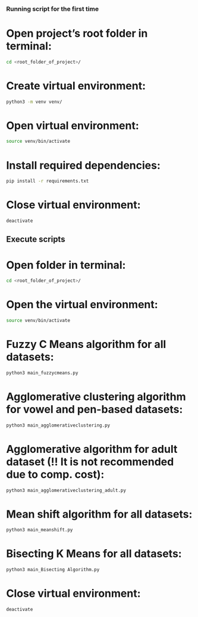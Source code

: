 ### Running script for the first time

# Open project’s root folder in terminal:
 ```bash
cd <root_folder_of_project>/ 
```

# Create virtual environment: 
 ```bash
python3 -m venv venv/ 
```

# Open virtual environment:
 ```bash
source venv/bin/activate 
```

# Install required dependencies: 
```bash
pip install -r requirements.txt 
```

# Close virtual environment: 
```bash
deactivate
```

## Execute scripts
# Open folder in terminal: 
```bash
cd <root_folder_of_project>/
 ```

# Open the virtual environment:
```bash
source venv/bin/activate
```

# Fuzzy C Means algorithm for all datasets:
```bash
python3 main_fuzzycmeans.py
 ```

# Agglomerative clustering algorithm for vowel and pen-based datasets:
```bash
python3 main_agglomerativeclustering.py
 ```

# Agglomerative algorithm for adult dataset (!! It is not recommended due to comp. cost):
```bash
python3 main_agglomerativeclustering_adult.py
 ```

# Mean shift algorithm for all datasets:
```bash
python3 main_meanshift.py
 ```

# Bisecting K Means for all datasets: 
```bash
python3 main_Bisecting Algorithm.py
 ```

# Close virtual environment:
 ```bash
deactivate
```

